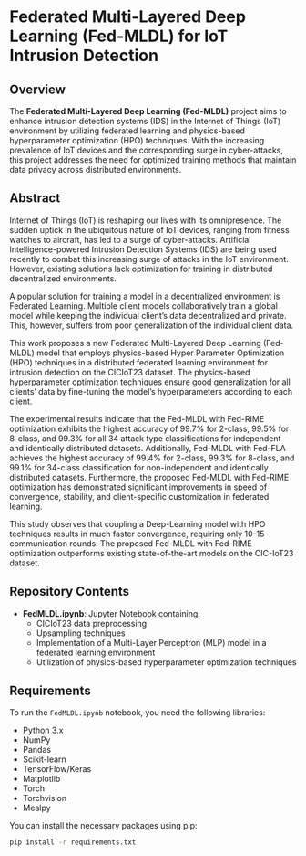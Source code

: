 # Federated Multi-Layered Deep Learning (Fed-MLDL) for IoT Intrusion Detection

## Overview

The **Federated Multi-Layered Deep Learning (Fed-MLDL)** project aims to enhance intrusion detection systems (IDS) in the Internet of Things (IoT) environment by utilizing federated learning and physics-based hyperparameter optimization (HPO) techniques. With the increasing prevalence of IoT devices and the corresponding surge in cyber-attacks, this project addresses the need for optimized training methods that maintain data privacy across distributed environments.

## Abstract

Internet of Things (IoT) is reshaping our lives with its omnipresence. The sudden uptick in the ubiquitous nature of IoT devices, ranging from fitness watches to aircraft, has led to a surge of cyber-attacks. Artificial Intelligence-powered Intrusion Detection Systems (IDS) are being used recently to combat this increasing surge of attacks in the IoT environment. However, existing solutions lack optimization for training in distributed decentralized environments.

A popular solution for training a model in a decentralized environment is Federated Learning. Multiple client models collaboratively train a global model while keeping the individual client’s data decentralized and private. This, however, suffers from poor generalization of the individual client data.

This work proposes a new Federated Multi-Layered Deep Learning (Fed-MLDL) model that employs physics-based Hyper Parameter Optimization (HPO) techniques in a distributed federated learning environment for intrusion detection on the CICIoT23 dataset. The physics-based hyperparameter optimization techniques ensure good generalization for all clients’ data by fine-tuning the model’s hyperparameters according to each client.

The experimental results indicate that the Fed-MLDL with Fed-RIME optimization exhibits the highest accuracy of 99.7% for 2-class, 99.5% for 8-class, and 99.3% for all 34 attack type classifications for independent and identically distributed datasets. Additionally, Fed-MLDL with Fed-FLA achieves the highest accuracy of 99.4% for 2-class, 99.3% for 8-class, and 99.1% for 34-class classification for non-independent and identically distributed datasets. Furthermore, the proposed Fed-MLDL with Fed-RIME optimization has demonstrated significant improvements in speed of convergence, stability, and client-specific customization in federated learning.

This study observes that coupling a Deep-Learning model with HPO techniques results in much faster convergence, requiring only 10-15 communication rounds. The proposed Fed-MLDL with Fed-RIME optimization outperforms existing state-of-the-art models on the CIC-IoT23 dataset.

## Repository Contents

- **FedMLDL.ipynb**: Jupyter Notebook containing:
  - CICIoT23 data preprocessing
  - Upsampling techniques
  - Implementation of a Multi-Layer Perceptron (MLP) model in a federated learning environment
  - Utilization of physics-based hyperparameter optimization techniques

## Requirements

To run the `FedMLDL.ipynb` notebook, you need the following libraries:

- Python 3.x
- NumPy
- Pandas
- Scikit-learn
- TensorFlow/Keras
- Matplotlib
- Torch
- Torchvision
- Mealpy

You can install the necessary packages using pip:

```bash
pip install -r requirements.txt
```
